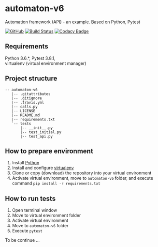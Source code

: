 # automaton-v6
Automation framework (API) - an example. Based on Python, Pytest

[![GitHub](https://img.shields.io/github/license/mashape/apistatus.svg)](https://github.com/BurhanH/automaton-v6/blob/master/LICENSE)
[![Build Status](https://travis-ci.org/BurhanH/automaton-v6.svg?branch=master)](https://travis-ci.org/BurhanH/automaton-v6)
[![Codacy Badge](https://api.codacy.com/project/badge/Grade/de0608ead5c64b9488245288b3dc4d52)](https://app.codacy.com/app/BurhanH/automaton-v6?utm_source=github.com&utm_medium=referral&utm_content=BurhanH/automaton-v6&utm_campaign=Badge_Grade_Dashboard)

## Requirements
Python 3.6.\*, Pytest 3.8.1, <br> 
virtualenv (virtual environment manager) <br>

## Project structure
```text
-- automaton-v6
   |-- .gitattributes
   |-- .gitignore
   |-- .travis.yml
   |-- calls.py
   |-- LICENSE
   |-- README.md
   |-- requirements.txt
   `-- tests
       |-- __init__.py
       |-- test_initial.py
       |-- test_api.py
```

## How to prepare environment
1) Install [Python](https://www.python.org/downloads/)
2) Install and configure [virtualenv](https://packaging.python.org/guides/installing-using-pip-and-virtualenv/)
3) Clone or copy (download) the repository into your virtual environment
4) Activate virtual environment, move to `automaton-v6` folder, and execute command `pip install -r requirements.txt` <br>

## How to run tests
1) Open terminal window <br>
2) Move to virtual environment folder <br>
3) Activate virtual environment <br>
4) Move to `automaton-v6` folder <br>
5) Execute `pytest` <br>

To be continue ...
